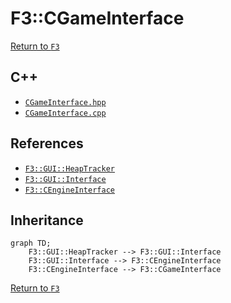 # F3::CGameInterface

[Return to `F3`](/docs/F3.md)

## C++

- [`CGameInterface.hpp`](/c++/include/CGameInterface.hpp)
- [`CGameInterface.cpp`](/c++/source/CGameInterface.cpp)

## References

- [`F3::GUI::HeapTracker`](/docs/F3/GUI/HeapTracker.md)
- [`F3::GUI::Interface`](/docs/F3/GUI/Interface.md)
- [`F3::CEngineInterface`](/docs/F3/CEngineInterface.md)

## Inheritance

```mermaid
graph TD;
    F3::GUI::HeapTracker --> F3::GUI::Interface
    F3::GUI::Interface --> F3::CEngineInterface
    F3::CEngineInterface --> F3::CGameInterface
```

[Return to `F3`](/docs/F3.md)